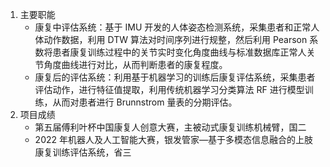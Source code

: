 1. 主要职能
   - 康复中评估系统：基于 IMU 开发的人体姿态检测系统，采集患者和正常人体动作数据，利用 DTW 算法对时间序列进行规整，然后利用 Pearson 系数将患者康复训练过程中的关节实时变化角度曲线与标准数据库正常人关节角度曲线进行对比，从而判断患者的康复程度。
   - 康复后的评估系统：利用基于机器学习的训练后康复评估系统，采集患者评估动作，进行特征值提取，利用传统机器学习分类算法 RF 进行模型训练，从而对患者进行 Brunnstrom 量表的分期评估。
2. 项目成绩
   - 第五届傅利叶杯中国康复人创意大赛，主被动式康复训练机械臂，国二
   - 2022 年机器人及人工智能大赛，银发管家—基于多模态信息融合的上肢康复训练评估系统，省三
